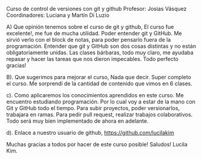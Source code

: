 Curso de control de versiones con git y github
Profesor: Josias Vásquez
Coordinadores: Luciana y Martín Di Luzio

A) Que opinión tenemos sobre el curso de git y github,
El curso fue excelente!, me fue de mucha utilidad. 
Poder entender git y GitHub. Me sirvió verlo con el block de notas, para poder pensarlo fuera de la programación. 
Entender que git y GitHub son dos cosas distintas y no están obligatoriamente unidas. 
Las clases bárbaras, todo muy claro, me ayudaba repasar y hacer las tareas que nos dieron impecables. 
Todo perfecto gracias! 

B). Que sugerimos para mejorar el curso,
Nada que decir. Super completo el curso. 
Me sorprendí de la cantidad de contenido que vimos en 6 clases.  

c). Como aplicaremos los conocimientos aprendidos en este curso.
Me encuentro estudiando programación. Por lo cual voy a estar de la mano con Git y GitHub todo el tiempo. 
Para subir proyectos, poder versionarlos, trabajara en ramas. 
Para pedir pull request, realizar trabajos colaborativos. 
Todo será muy bien implementado de ahora en adelante.  

d). Enlace a nuestro usuario de github,
https://github.com/lucilakim

Muchas gracias a todos por hacer de este curso posible!
Saludos!
Lucila Kim.
